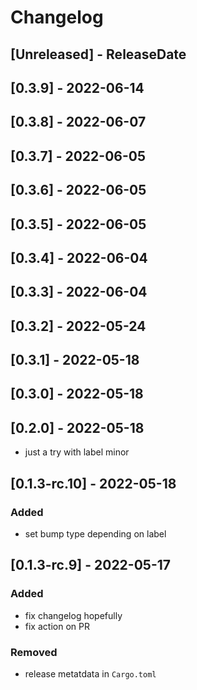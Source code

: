 # Changelog

<!-- next-header -->

## [Unreleased] - ReleaseDate

## [0.3.9] - 2022-06-14

## [0.3.8] - 2022-06-07

## [0.3.7] - 2022-06-05

## [0.3.6] - 2022-06-05

## [0.3.5] - 2022-06-05

## [0.3.4] - 2022-06-04

## [0.3.3] - 2022-06-04

## [0.3.2] - 2022-05-24

## [0.3.1] - 2022-05-18

## [0.3.0] - 2022-05-18

## [0.2.0] - 2022-05-18

* just a try with label minor

## [0.1.3-rc.10] - 2022-05-18

### Added

* set bump type depending on label

## [0.1.3-rc.9] - 2022-05-17

### Added

* fix changelog hopefully
* fix action on PR

### Removed

* release metatdata in `Cargo.toml`
